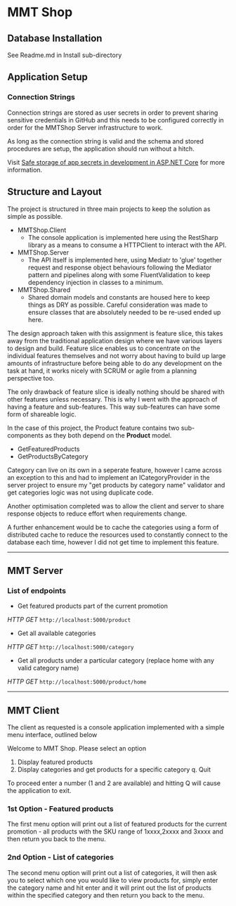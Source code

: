 # MMT Shop

## Database Installation
See Readme.md in Install sub-directory

## Application Setup

### Connection Strings
Connection strings are stored as user secrets in 
order to prevent sharing sensitive credentials in GitHub
and this needs to be configured correctly in order for the
MMTShop Server infrastructure to work. 

As long as the connection string is valid and the schema and 
stored procedures are setup, the application should run without
a hitch.

Visit
[Safe storage of app secrets in development in ASP.NET Core](https://docs.microsoft.com/en-us/aspnet/core/security/app-secrets?view=aspnetcore-5.0&tabs=windows)
for more information.

## Structure and Layout

The project is structured in three main projects to keep the solution
as simple as possible.
- MMTShop.Client
    - The console application is implemented here using the RestSharp library 
      as a means to consume a HTTPClient to interact with the API. 
- MMTShop.Server
    - The API itself is implemented here, using Mediatr to 'glue' together 
      request and response object behaviours following the Mediator 
      pattern and pipelines along with some FluentValidation to keep 
      dependency injection in classes to a minimum.
- MMTShop.Shared
    - Shared domain models and constants are housed here to keep things 
      as DRY as possible. Careful consideration was made to ensure classes
      that are absolutely needed to be re-used ended up here.

The design approach taken with this assignment is feature slice, 
this takes away from the traditional application design where 
we have various layers to design and build. Feature slice enables us
to concentrate on the individual features themselves and not worry about
having to build up large amounts of infrastructure before being able to
do any development on the task at hand, it works nicely with SCRUM
or agile from a planning perspective too. 

The only drawback of feature slice is ideally nothing should be shared 
with other features unless necessary. This is why I went with the approach 
of having a feature and sub-features. This way 
sub-features can have some form of shareable logic. 

In the case of this project, the Product feature contains two 
sub-components as they both depend on the **Product** model.
- GetFeaturedProducts
- GetProductsByCategory

Category can live on its own in a seperate feature, however I came across an
exception to this and had to implement an ICategoryProvider in the server 
project to ensure my "get products by category name" validator and get 
categories logic was not using duplicate code. 

Another optimisation completed was to allow the client and server to share 
response objects to reduce effort when requirements change.

A further enhancement would be to cache the categories using a form of
distributed cache to reduce the resources used to constantly connect
to the database each time, however I did not get time to implement this
feature.

---

## MMT Server

### List of endpoints

- Get featured products part of the current promotion

*HTTP GET* `http://localhost:5000/product`

- Get all available categories

*HTTP GET* `http://localhost:5000/category`

- Get all products under a particular category (replace home with any valid category name)

*HTTP GET* `http://localhost:5000/product/home`

---

## MMT Client

The client as requested is a console application implemented 
with a simple menu interface, outlined below

Welcome to MMT Shop.
Please select an option

1. Display featured products
2. Display categories and get products for a specific category
q. Quit


To proceed enter a number (1 and 2 are available) and hitting Q will cause
the application to exit.

### 1st Option - Featured products
The first menu option will print out a list of featured products for the 
current promotion - all products with the SKU range of 1xxxx,2xxxx and 3xxxx
and then return you back to the menu.

### 2nd Option - List of categories
The second menu option will print out a list of categories, it will then ask
you to select which one you would like to view products for, simply enter
the category name and hit enter and it will print out the list of products
within the specified category and then return you back to the menu.
